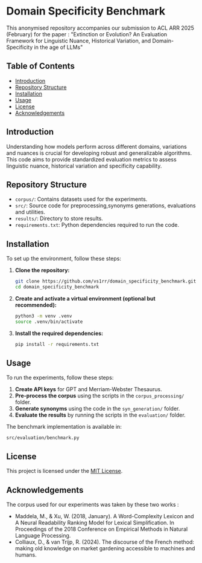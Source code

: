 # Domain Specificity Benchmark

This anonymised repository accompanies our submission to ACL ARR 2025 (February) for the paper : "Extinction or Evolution? An Evaluation Framework for Linguistic Nuance, Historical Variation, and Domain-Specificity in the age of LLMs"

## Table of Contents

- [Introduction](#introduction)
- [Repository Structure](#repository-structure)
- [Installation](#installation)
- [Usage](#usage)
- [License](#license)
- [Acknowledgements](#license)
## Introduction

Understanding how models perform across different domains, variations and nuances is crucial for developing robust and generalizable algorithms. 
This code aims to provide standardized evaluation metrics to assess linguistic nuance, historical variation and specificity capability. 

## Repository Structure

- `corpus/`: Contains datasets used for the experiments.
- `src/`: Source code for preprocessing,synonyms generations, evaluations and utilities.
- `results/`: Directory to store results.
- `requirements.txt`: Python dependencies required to run the code.

## Installation

To set up the environment, follow these steps:

1. **Clone the repository:**

   ```bash
   git clone https://github.com/vs1rr/domain_specificity_benchmark.git
   cd domain_specificity_benchmark
   ```

2. **Create and activate a virtual environment (optional but recommended):**

   ```bash
   python3 -m venv .venv
   source .venv/bin/activate
   ```

3. **Install the required dependencies:**

   ```bash
   pip install -r requirements.txt
   ```

## Usage

To run the experiments, follow these steps:

1. **Create API keys** for GPT and Merriam-Webster Thesaurus.
2. **Pre-process the corpus** using the scripts in the `corpus_processing/` folder.
3. **Generate synonyms** using the code in the `syn_generation/` folder.
4. **Evaluate the results** by running the scripts in the `evaluation/` folder.

The benchmark implementation is available in:
```
src/evaluation/benchmark.py
```

## License

This project is licensed under the [MIT License](LICENSE).

## Acknowledgements 

The corpus used for our experiments was taken by these two works : 

- Maddela, M., & Xu, W. (2018, January). A Word-Complexity Lexicon and A Neural Readability Ranking Model for Lexical Simplification. In Proceedings of the 2018 Conference on Empirical Methods in Natural Language Processing.
- Colliaux, D., & van Trijp, R. (2024). The discourse of the French method: making old knowledge on market gardening accessible to machines and humans.
